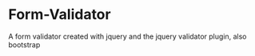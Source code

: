 # Form-Validator
A form validator created with jquery and the jquery validator plugin, also bootstrap
